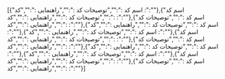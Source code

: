 [{"اسم کد :":"","توصیحات کد :":"","راهنمایی :":"","کد :":""},{"اسم کد :":"","توصیحات کد :":"","راهنمایی :":"","کد :":""},{"اسم کد :":"","توصیحات کد :":"","راهنمایی :":"","کد :":""},{"اسم کد :":"","توصیحات کد :":"","راهنمایی :":"","کد :":""},{"اسم کد :":"","توصیحات کد :":"","راهنمایی :":"","کد :":""},{"اسم کد :":"","توصیحات کد :":"","راهنمایی :":"","کد :":""},{"اسم کد :":"","توصیحات کد :":"","راهنمایی :":"","کد :":""},{"اسم کد :":"","توصیحات کد :":"","راهنمایی :":"","کد :":""},{"اسم کد :":"","توصیحات کد :":"","راهنمایی :":"","کد :":""},{"اسم کد :":"","توصیحات کد :":"","راهنمایی :":"","کد :":""},{"اسم کد :":"","توصیحات کد :":"","راهنمایی :":"","کد :":""}]
